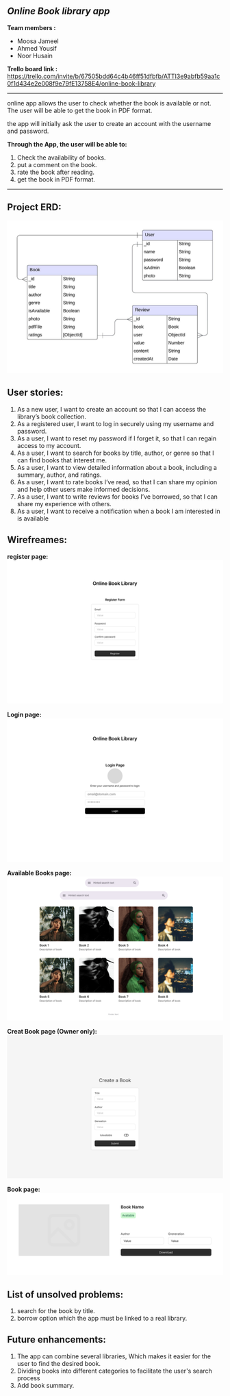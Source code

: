 ***Online Book library app***
---------------------------------------------------
**Team members :**
- Moosa Jameel
- Ahmed Yousif 
- Noor Husain

**Trello board link :**
https://trello.com/invite/b/67505bdd64c4b46ff51dfbfb/ATTI3e9abfb59aa1c0f1d434e2e008f9e79fE13758E4/online-book-library

----------------------------------------------------

online app allows the user to check whether the book is available or not.
The user will be able to get the book in PDF format.

the app  will initially ask the user to create an account with the username and password.

**Through the App, the user will be able to:**
1. Check the availability of books.
2. put a comment on the book.
3. rate the book after reading.
4. get the book in PDF format.



-----------------------------------------------------
**Project ERD:**
---------------------------------------------------
![Alt text](ERD.jpeg)

**User stories:**
----------------------------------------------------
1. As a new user, I want to create an account so that I can access the library’s book collection.
2. As a registered user, I want to log in securely using my username and password.
3. As a user, I want to reset my password if I forget it, so that I can regain access to my account.
4. As a user, I want to search for books by title, author, or genre so that I can find books that interest me.
5. As a user, I want to view detailed information about a book, including a summary, author, and ratings. 
6. As a user, I want to rate books I’ve read, so that I can share my opinion and help other users make informed decisions.
7. As a user, I want to write reviews for books I’ve borrowed, so that I can share my experience with others.
8. As a user, I want to receive a notification when a book I am interested in is available


**Wirefreames:**
----------------------------------------------------
**register page:**
![Alt text](register.png)

**Login page:**
![Alt text](Auth.png)

**Available Books page:**
![Alt text](books.png)

**Creat Book page (Owner only):**
![Alt text](list.png)

**Book page:**
![Alt text](book.png)

**List of unsolved problems:**
--------------------------------------------------
1. search for the book by title. 
2. borrow option which the app must be linked 
to a real library.


**Future enhancements:**
-------------------------------------------------
1.  The app can combine several libraries, Which makes it easier for the user to find the desired book.
2.  Dividing books into different categories to facilitate the user's search process
3.  Add book summary.